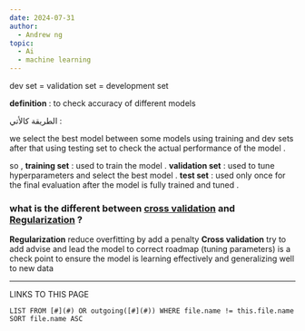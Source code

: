 ```yaml
---
date: 2024-07-31
author:
  - Andrew ng
topic:
  - Ai
  - machine learning
---
```


dev set =  validation set = development set 

**definition** : to check accuracy of different models 

الطريقة كالأتي : 

we select the best model between some models using training and dev sets after that using testing set to check the actual performance of the model . 

so ,
**training set** : used to train the model . 
**validation set** : used to tune hyperparameters and select the best model . 
**test set** : used only once for the final evaluation after the model is fully trained and tuned  . 


### what is the different between [cross validation](cross%20validation.md) and [Regularization](Regularization.md) ? 
**Regularization**
reduce overfitting by add a penalty 
**Cross validation**
try to add advise and lead the model to correct roadmap (tuning parameters) 
is a check point to ensure the model is learning effectively and generalizing well to new data 



----
LINKS TO THIS PAGE 
```dataview
LIST FROM [#](#) OR outgoing([#](#)) WHERE file.name != this.file.name SORT file.name ASC
```
